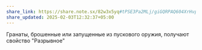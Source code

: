```yaml
---
share_link: https://share.note.sx/82w3x5yq#tPSE3Pa2MLj/giGQRPAQ604XrHvpiiA2PwmrUVWYGoI
share_updated: 2025-02-03T12:32:37+05:00
---
```

Гранаты, брошенные или запущенные из пускового оружия, получают свойство "Разрывное"